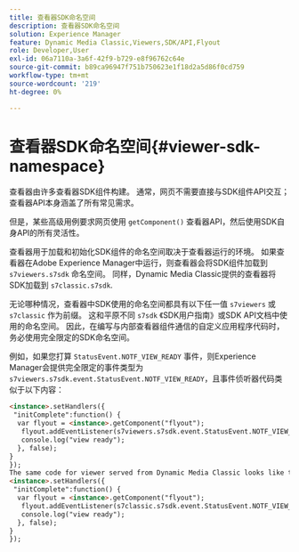 ```yaml
---
title: 查看器SDK命名空间
description: 查看器SDK命名空间
solution: Experience Manager
feature: Dynamic Media Classic,Viewers,SDK/API,Flyout
role: Developer,User
exl-id: 06a7110a-3a6f-42f9-b729-e8f96762c64e
source-git-commit: b89ca96947f751b750623e1f18d2a5d86f0cd759
workflow-type: tm+mt
source-wordcount: '219'
ht-degree: 0%

---
```


# 查看器SDK命名空间{#viewer-sdk-namespace}

查看器由许多查看器SDK组件构建。 通常，网页不需要直接与SDK组件API交互；查看器API本身涵盖了所有常见需求。

但是，某些高级用例要求网页使用 `getComponent()` 查看器API，然后使用SDK自身API的所有灵活性。

查看器用于加载和初始化SDK组件的命名空间取决于查看器运行的环境。 如果查看器在Adobe Experience Manager中运行，则查看器会将SDK组件加载到 `s7viewers.s7sdk` 命名空间。 同样，Dynamic Media Classic提供的查看器将SDK加载到 `s7classic.s7sdk`.

无论哪种情况，查看器中SDK使用的命名空间都具有以下任一值 `s7viewers` 或 `s7classic` 作为前缀。 这和平原不同 `s7sdk` 《SDK用户指南》或SDK API文档中使用的命名空间。 因此，在编写与内部查看器组件通信的自定义应用程序代码时，务必使用完全限定的SDK命名空间。

例如，如果您打算 `StatusEvent.NOTF_VIEW_READY` 事件，则Experience Manager会提供完全限定的事件类型为 `s7viewers.s7sdk.event.StatusEvent.NOTF_VIEW_READY`，且事件侦听器代码类似于以下内容：

```html {.line-numbers}
<instance>.setHandlers({ 
 "initComplete":function() { 
  var flyout = <instance>.getComponent("flyout"); 
   flyout.addEventListener(s7viewers.s7sdk.event.StatusEvent.NOTF_VIEW_READY, function(e) { 
   console.log("view ready"); 
  }, false); 
} 
}); 
The same code for viewer served from Dynamic Media Classic looks like this: 
<instance>.setHandlers({ 
 "initComplete":function() { 
  var flyout = <instance>.getComponent("flyout"); 
   flyout.addEventListener(s7classic.s7sdk.event.StatusEvent.NOTF_VIEW_READY, function(e) { 
   console.log("view ready"); 
  }, false); 
} 
});
```
